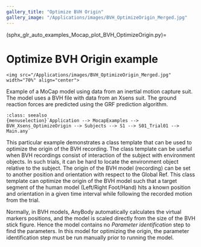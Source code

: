 ```yaml
---
gallery_title: "Optimize BVH Origin"
gallery_image: "/Applications/images/BVH_OptimizeOrigin_Merged.jpg"
---
```


(sphx_glr_auto_examples_Mocap_plot_BVH_OptimizeOrigin.py)=

# Optimize BVH Origin example


````{sidebar}
<img src="/Applications/images/BVH_OptimizeOrigin_Merged.jpg" width="70%" align="center">
````

Example of a MoCap model using data from an inertial motion capture suit.
The model uses a BVH file with data from an Xsens suit. The ground reaction
forces are predicted using the GRF prediction algorithm.


```{admonition} **Main file location in AMMR:**
:class: seealso
{menuselection}`Application --> MocapExamples --> BVH_Xsens_OptimizeOrigin --> Subjects --> S1 --> S01_Trial01 --> Main.any`
```

This particular example demonstrates a class template that can be used to optimize the origin of the
BVH recording. The class template can be useful when BVH recordings consist of interaction of the subject
with environment objects. In such trials, it can be hard to locate the environment object relative to
the subject. The origin of the BVH model (recording) can be set to another position and orientation with
respect to the Global Ref. This class template can optimize the origin of the BVH model such that a
target segment of the human model (Left/Right Foot/Hand) hits a known position and orientation in a
given time interval while following the recorded motion from the trial.


Normally, in BVH models, AnyBody automatically calculates the virtual markers positions, and the model is scaled directly from
the size of the BVH stick figure. Hence the model contains no *Parameter identification* step to find the parameters.
In this model for optimizing the origin, the parameter identification step must be run manually prior
to running the model.

